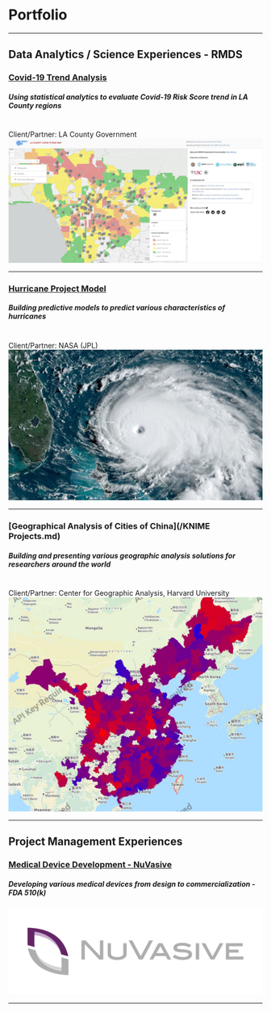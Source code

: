 # Portfolio

---

## Data Analytics / Science Experiences - RMDS

### [Covid-19 Trend Analysis](/Covid_19_Trend_Page)
##### Using statistical analytics to evaluate Covid-19 Risk Score trend in LA County regions
<br>
Client/Partner: LA County Government
<img src="images/la_county_risk_map.JPG?raw=true"/>

---
### [Hurricane Project Model](/Hurricane_Prediction_Model)
##### Building predictive models to predict various characteristics of hurricanes
<br>  
Client/Partner: NASA (JPL)
<img src="images/hurricane_track.JPG?raw=true"/>

---
### [Geographical Analysis of Cities of China](/KNIME Projects.md)
##### Building and presenting various geographic analysis solutions for researchers around the world
<br>  
Client/Partner: Center for Geographic Analysis, Harvard University 
<img src="images/knime_plot.JPG?raw=true"/>

---

## Project Management Experiences

### [Medical Device Development - NuVasive](/Porous_PEEK)
##### Developing various medical devices from design to commercialization - FDA 510(k)
<img src="/images/NuVasive_Logo.PNG?raw=true"/>


---

